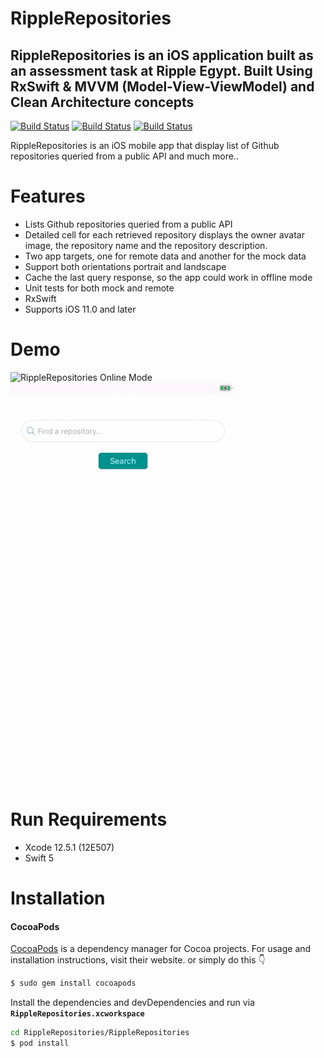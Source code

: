 # RippleRepositories


## RippleRepositories is an iOS application built as an assessment task at Ripple Egypt. Built Using RxSwift & MVVM (Model-View-ViewModel) and Clean Architecture concepts


[![Build Status](https://github.com/KarimEbrahemAbdelaziz/SwiftyMenu/workflows/Build/badge.svg)]() [![Build Status](https://img.shields.io/badge/Swift-5.2-orange.svg)]() [![Build Status](http://img.shields.io/badge/Cocoapods-available-green.svg?style=flat)]()

RippleRepositories is an iOS mobile app that display list of Github repositories queried from a public API and much more..


# Features

- Lists Github repositories queried from a public API
- Detailed cell for each retrieved repository displays the owner avatar image, the repository name and the repository description.
- Two app targets, one for remote data and another for the mock data
- Support both orientations portrait and landscape
- Cache the last query response, so the app could work in offline mode
- Unit tests for both mock and remote
- RxSwift
- Supports iOS 11.0 and later

# Demo
![RippleRepositories Online Mode](README_Resources/remote.gif) ![RippleRepositories Offline Mode](README_Resources/cache.gif) 

# Run Requirements

- Xcode 12.5.1 (12E507)
- Swift 5


# Installation

#### CocoaPods
[CocoaPods](https://cocoapods.org) is a dependency manager for Cocoa projects. For usage and installation instructions, visit their website. 
or simply do this 👇
```sh
$ sudo gem install cocoapods
```

Install the dependencies and devDependencies and run via **`RippleRepositories.xcworkspace`** 

```sh
cd RippleRepositories/RippleRepositories 
$ pod install
```

